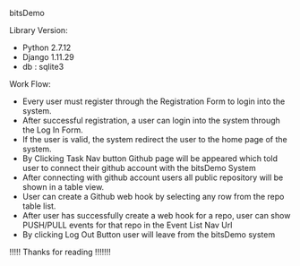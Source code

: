 bitsDemo

Library Version:
- Python 2.7.12
- Django 1.11.29
- db : sqlite3

Work Flow:
- Every user must register through the Registration Form to login into the system.
- After successful registration, a user can login into the system through the Log In Form.
- If the user is valid, the system redirect the user to the home page of the system.
- By Clicking Task Nav button Github page will be appeared which told user to connect their github account with the bitsDemo System
- After connecting with github account users all public repository will be shown in a table view.
- User can create a Github web hook by selecting any row from the repo table list.
- After user has successfully create a web hook for a repo, user can show PUSH/PULL events for that repo in the Event List Nav Url
- By clicking Log Out Button user will leave from the bitsDemo system


!!!!! Thanks for reading !!!!!!!
